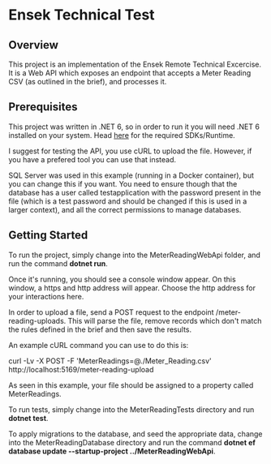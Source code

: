 # Ensek Technical Test
## Overview
This project is an implementation of the Ensek Remote Technical Excercise. It is a Web API which exposes an endpoint that accepts a Meter Reading CSV (as outlined in the brief), and processes it.

## Prerequisites
This project was written in .NET 6, so in order to run it you will need .NET 6 installed on your system. Head [here](https://dotnet.microsoft.com/en-us/download/dotnet/6.0) for the required SDKs/Runtime.

I suggest for testing the API, you use cURL to upload the file. However, if you have a prefered tool you can use that instead.

SQL Server was used in this example (running in a Docker container), but you can change this if you want. You need to ensure though that the database has a user called testapplication with the password present in the file (which is a test password and should be changed if this is used in a larger context), and all the correct permissions to manage databases.

## Getting Started
To run the project, simply change into the MeterReadingWebApi folder, and run the command **dotnet run**.

Once it's running, you should see a console window appear. On this window, a https and http address will appear. Choose the http address for your interactions here. 

In order to upload a file, send a POST request to the endpoint /meter-reading-uploads. This will parse the file, remove records which don't match the rules defined in the brief and then save the results.

An example cURL command you can use to do this is:

curl -Lv -X POST -F 'MeterReadings=@./Meter_Reading.csv' http://localhost:5169/meter-reading-upload

As seen in this example, your file should be assigned to a property called MeterReadings.

To run tests, simply change into the MeterReadingTests directory and run **dotnet test**.

To apply migrations to the database, and seed the appropriate data, change into the MeterReadingDatabase directory and run the command **dotnet ef database update --startup-project ../MeterReadingWebApi**.




